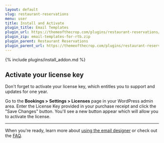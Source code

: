 ```yaml
---
layout: default
slug: restaurant-reservations
menu: user
title: Install and Activate
plugin_title: Email Templates
plugin_url: https://themeofthecrop.com/plugins/restaurant-reservations/email-templates/
plugin_zip: email-templates-for-rtb.zip
plugin_parent: Restaurant Reservations
plugin_parent_url: https://themeofthecrop.com/plugins/restaurant-reservations/
---
```

{% include plugins/install_addon.md %}

## Activate your license key

Don't forget to activate your license key, which entitles you to support and updates for one year.

Go to the **Bookings > Settings > Licenses** page in your WordPress admin area. Enter the License Key provided in your purchase receipt and click the "Save Changes" button. You'll see a new button appear which will allow you to activate the license.

---

When you're ready, learn more about [using the email designer](designer) or check out the [FAQ](faq).
